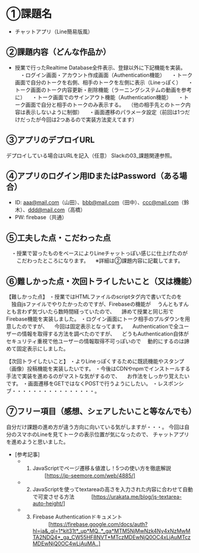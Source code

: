 # ①課題名
- チャットアプリ（Line簡易版風）

## ②課題内容（どんな作品か）
- 授業で行ったRealtime Database全件表示、登録以外に下記機能を実装。
　・ログイン画面・アカウント作成画面（Authentication機能）
　・トーク画面で自分のトークを右側、相手のトークを左側に表示（Lineっぽく）
　・トーク画面のトーク内容更新・削除機能（ラーニングシステムの動画を参考に）
　・トーク画面でのサインアウト機能（Authentication機能）
　・トーク画面で自分と相手のトークのみ表示する。
　（他の相手先とのトーク内容は表示しないように制御）
　・画面遷移のパラメータ設定（前回は1つだけだったが今回は2つあるので実装方法変えてます）

## ③アプリのデプロイURL
デプロイしている場合はURLを記入（任意）
Slackの03_課題関連参照。

## ④アプリのログイン用IDまたはPassword（ある場合）
- ID: aaa@mail.com（山田）、bbb@mail.com（田中）、ccc@mail.com（鈴木）、ddd@mail.com（高橋）
- PW: firebase（共通）

## ⑤工夫した点・こだわった点
　・授業で習ったものをベースによりLineチャットっぽい感じに仕上げたのが
　　こだわったところになります。
　※詳細は②課題内容に記載してます。

## ⑥難しかった点・次回トライしたいこと（又は機能）
【難しかった点】
・授業ではHTMLファイルのscriptタグ内で書いてたのを
　独自jsファイルでやりたかったのですが、Firebaseの機能が
　うんともすんとも言わず気づいたら数時間経っていたので、
　諦めて授業と同じ形でFirebase機能を実装しました。
・ログイン画面にトーク相手のプルダウンを用意したのですが、
　今回は固定表示となってます。
　Authenticationで全ユーザーの情報を取得する方法を調べたのですが、
　どうもAuthentication自体がセキュリティ重視で他ユーザーの情報取得不可っぽいので
　動的にするのは諦めて固定表示にしました。

【次回トライしたいこと】
・よりLineっぽくするために既読機能やスタンプ（画像）投稿機能を実装したいです。
・今後はCDNやnpmでインストールする手法で実装を進めるのがマストな気がするので、
　お作法をしっかり覚えたいです。
・画面遷移をGETではなくPOSTで行うようにしたい。
・レスポンシブ・・・・・・・・・・・・・・・・。

## ⑦フリー項目（感想、シェアしたいこと等なんでも）
自分だけ課題の進め方が違う方向に向いている気がしますが・・・。
今回は自分のスマホのLineを見てトークの表示位置が気になったので、
チャットアプリを進めようと思いました。

- [参考記事]
  - 1. JavaScriptでページ遷移＆値渡し！5つの使い方を徹底解説
  　　 [https://jp-seemore.com/web/4885/]
  - 2. JavaScriptを使ってtextareaの高さを入力された内容に合わせて自動で可変させる方法
  　　　[https://urakata.me/blog/js-textarea-auto-height/]
  - 3. Firebase Authenticationドキュメント
  　　　[https://firebase.google.com/docs/auth?hl=ja&_gl=1*kit31t*_up*MQ..*_ga*MTM5NjMwNzk4Ny4xNzMwMTA2NDQ4*_ga_CW55HF8NVT*MTczMDEwNjQ0OC4xLjAuMTczMDEwNjQ0OC4wLjAuMA..]
